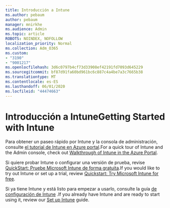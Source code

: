 ```yaml
---
title: Introducción a Intune
ms.author: pebaum
author: pebaum
manager: mnirkhe
ms.audience: Admin
ms.topic: article
ROBOTS: NOINDEX, NOFOLLOW
localization_priority: Normal
ms.collection: Adm_O365
ms.custom:
- "3190"
- "9001217"
ms.openlocfilehash: 3d6c0797b4cf73d33908ef42191fd7093d645229
ms.sourcegitcommit: bf87d91fa60bd961bc6c887c4a4be7a3c7665b38
ms.translationtype: MT
ms.contentlocale: es-ES
ms.lasthandoff: 06/01/2020
ms.locfileid: "44474663"
---
```

# <a name="getting-started-with-intune"></a><span data-ttu-id="8b6b8-102">Introducción a Intune</span><span class="sxs-lookup"><span data-stu-id="8b6b8-102">Getting Started with Intune</span></span>

<span data-ttu-id="8b6b8-103">Para obtener un paseo rápido por Intune y la consola de administración, consulte [el tutorial de Intune en Azure portal](https://docs.microsoft.com/intune/fundamentals/tutorial-walkthrough-intune-portal).</span><span class="sxs-lookup"><span data-stu-id="8b6b8-103">For a quick tour of Intune and the Admin console, check out [Walkthrough of Intune in the Azure Portal](https://docs.microsoft.com/intune/fundamentals/tutorial-walkthrough-intune-portal).</span></span>

<span data-ttu-id="8b6b8-104">Si quiere probar Intune o configurar una versión de prueba, revise [QuickStart: Pruebe Microsoft Intune de forma gratuita](https://docs.microsoft.com/intune/fundamentals/free-trial-sign-up).</span><span class="sxs-lookup"><span data-stu-id="8b6b8-104">If you would like to try out Intune or set up a trial, review [Quickstart: Try Microsoft Intune for free](https://docs.microsoft.com/intune/fundamentals/free-trial-sign-up).</span></span>

<span data-ttu-id="8b6b8-105">Si ya tiene Intune y está listo para empezar a usarlo, consulte la guía [de configuración de Intune](https://docs.microsoft.com/intune/fundamentals/setup-steps) .</span><span class="sxs-lookup"><span data-stu-id="8b6b8-105">If you already have Intune and are ready to start using it, review our [Set up Intune](https://docs.microsoft.com/intune/fundamentals/setup-steps) guide.</span></span> 